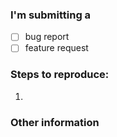 ### I'm submitting a
  - [  ] bug report
  - [  ] feature request

### Steps to reproduce:

1. 

### Other information
